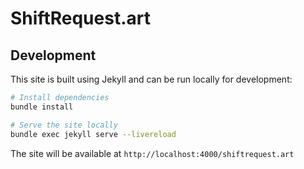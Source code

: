 # ShiftRequest.art

## Development

This site is built using Jekyll and can be run locally for development:

```bash
# Install dependencies
bundle install

# Serve the site locally
bundle exec jekyll serve --livereload
```

The site will be available at `http://localhost:4000/shiftrequest.art`
